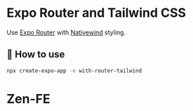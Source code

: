 # Expo Router and Tailwind CSS

Use [Expo Router](https://docs.expo.dev/router/introduction/) with [Nativewind](https://www.nativewind.dev/v4/overview/) styling.

## 🚀 How to use

```sh
npx create-expo-app -e with-router-tailwind
```
# Zen-FE
